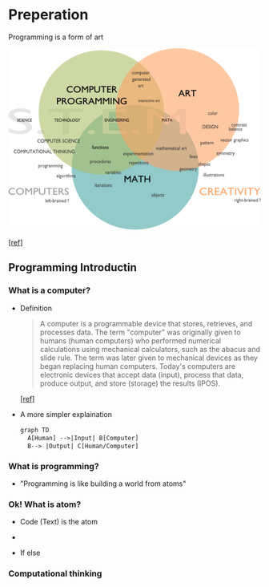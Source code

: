 # Preperation

Programming is a form of art

![programming is art](Images/programming_is_art.png)

[[ref]](https://sites.google.com/site/computers4creativity/about/programming-art-math)

## Programming Introductin

### What is a computer?

* Definition 

  > A computer is a programmable device that stores, retrieves, and processes data. The term "computer" was originally given to humans (human computers) who performed numerical calculations using mechanical calculators, such as the abacus and slide rule. The term was later given to mechanical devices as they began replacing human computers. Today's computers are electronic devices that accept data (input), process that data, produce output, and store (storage) the results (IPOS).

  [[ref]](https://www.google.com/search?q=programming&oq=programming+&aqs=chrome..69i57j69i61l3.3345j0j1&sourceid=chrome&ie=UTF-8)

* A more simpler explaination

  ```mermaid
  graph TD
    A[Human] -->|Input| B[Computer]
    B--> |Output| C[Human/Computer]
  ```

### What is programming?

* "Programming is like building a world from atoms"

### Ok! What is atom?

* Code (Text) is the atom
* 

* If else 

### Computational thinking